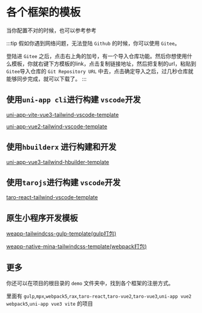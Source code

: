 # 各个框架的模板

当你配置不对的时候，也可以参考参考

:::tip
假如你遇到网络问题，无法登陆 `Github` 的时候，你可以使用 `Gitee`。

登陆进 `Gitee` 之后，点击右上角的加号，有一个导入仓库功能。然后你想使用什么模板，你就右键下方模板的link，点击复制链接地址，然后把复制的url，粘贴到`Gitee`导入仓库的 `Git Repository URL` 中去，点击确定导入之后，过几秒仓库就能够同步完成，就可以下载了。
:::

## 使用`uni-app cli`进行构建 `vscode`开发

[uni-app-vite-vue3-tailwind-vscode-template](https://github.com/sonofmagic/uni-app-vite-vue3-tailwind-vscode-template)

[uni-app-vue2-tailwind-vscode-template](https://github.com/sonofmagic/uni-app-vue2-tailwind-vscode-template)

## 使用`hbuilderx` 进行构建和开发

[uni-app-vue3-tailwind-hbuilder-template](https://github.com/sonofmagic/uni-app-vue3-tailwind-hbuilder-template)

## 使用`tarojs`进行构建 `vscode`开发

[taro-react-tailwind-vscode-template](https://github.com/sonofmagic/taro-react-tailwind-vscode-template)

## 原生小程序开发模板

[weapp-tailwindcss-gulp-template(gulp打包)](https://github.com/sonofmagic/weapp-tailwindcss/tree/main/demo/gulp-app)

[weapp-native-mina-tailwindcss-template(webpack打包)](https://github.com/sonofmagic/weapp-native-mina-tailwindcss-template)

## 更多

你还可以在项目的根目录的 `demo` 文件夹中，找到各个框架的注册方式。

里面有 `gulp`,`mpx`,`webpack5`,`rax`,`taro-react`,`taro-vue2`,`taro-vue3`,`uni-app vue2 webpack5`,`uni-app vue3 vite` 的项目
